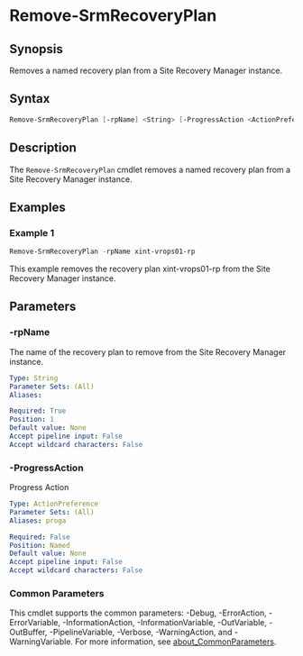 # Remove-SrmRecoveryPlan

## Synopsis

Removes a named recovery plan from a Site Recovery Manager instance.

## Syntax

```powershell
Remove-SrmRecoveryPlan [-rpName] <String> [-ProgressAction <ActionPreference>] [<CommonParameters>]
```

## Description

The `Remove-SrmRecoveryPlan` cmdlet removes a named recovery plan from a Site Recovery Manager instance.

## Examples

### Example 1

```powershell
Remove-SrmRecoveryPlan -rpName xint-vrops01-rp
```

This example removes the recovery plan xint-vrops01-rp from the Site Recovery Manager instance.

## Parameters

### -rpName

The name of the recovery plan to remove from the Site Recovery Manager instance.

```yaml
Type: String
Parameter Sets: (All)
Aliases:

Required: True
Position: 1
Default value: None
Accept pipeline input: False
Accept wildcard characters: False
```

### -ProgressAction

Progress Action

```yaml
Type: ActionPreference
Parameter Sets: (All)
Aliases: proga

Required: False
Position: Named
Default value: None
Accept pipeline input: False
Accept wildcard characters: False
```

### Common Parameters

This cmdlet supports the common parameters: -Debug, -ErrorAction, -ErrorVariable, -InformationAction, -InformationVariable, -OutVariable, -OutBuffer, -PipelineVariable, -Verbose, -WarningAction, and -WarningVariable. For more information, see [about_CommonParameters](http://go.microsoft.com/fwlink/?LinkID=113216).
